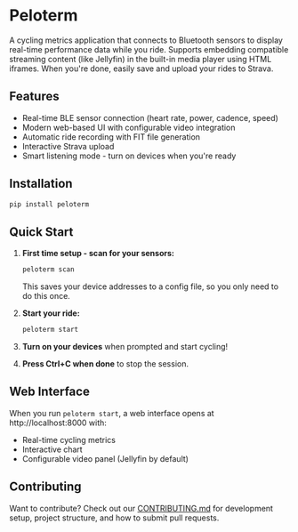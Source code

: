 # Peloterm

A cycling metrics application that connects to Bluetooth sensors to display real-time performance data while you ride. Supports embedding compatible streaming content (like Jellyfin) in the built-in media player using HTML iframes. When you're done, easily save and upload your rides to Strava.

## Features

- Real-time BLE sensor connection (heart rate, power, cadence, speed)
- Modern web-based UI with configurable video integration
- Automatic ride recording with FIT file generation
- Interactive Strava upload
- Smart listening mode - turn on devices when you're ready

## Installation

```bash
pip install peloterm
```

## Quick Start

1. **First time setup - scan for your sensors:**
   ```bash
   peloterm scan
   ```
   This saves your device addresses to a config file, so you only need to do this once.

2. **Start your ride:**
   ```bash
   peloterm start
   ```

3. **Turn on your devices** when prompted and start cycling!

4. **Press Ctrl+C when done** to stop the session.

## Web Interface

When you run `peloterm start`, a web interface opens at http://localhost:8000 with:
- Real-time cycling metrics
- Interactive chart
- Configurable video panel (Jellyfin by default)

## Contributing

Want to contribute? Check out our [CONTRIBUTING.md](CONTRIBUTING.md) for development setup, project structure, and how to submit pull requests.
